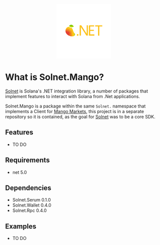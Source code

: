 <p align="center">
    <img src="assets/icon.png" margin="auto" height="175"/>
</p>
<!--p align="center">
    <a href="https://github.com/bmresearch/Solnet.Mango/actions/workflows/dotnet.yml">
        <img src="https://github.com/bmresearch/Solnet.Mango/actions/workflows/dotnet.yml/badge.svg"
            alt="Build Status (master)" ></a>
    <a href="https://coveralls.io/github/bmresearch/Solnet.Mango?branch=master">
        <img src="https://coveralls.io/repos/github/bmresearch/Solnet.Mango/badge.svg?branch=master" 
            alt="Coverage Status" ></a>
</p-->

# What is Solnet.Mango?

[Solnet](https://github.com/bmresearch/Solnet) is Solana's .NET integration library, a number of packages that implement features to interact with
Solana from .Net applications.

Solnet.Mango is a package within the same `Solnet.` namespace that implements a Client for [Mango Markets](https://mango.markets/), this project is in a
separate repository so it is contained, as the goal for [Solnet](https://github.com/bmresearch/Solnet) was to be a core SDK.

## Features

- TO DO

## Requirements
- net 5.0

## Dependencies
- Solnet.Serum 0.1.0
- Solnet.Wallet 0.4.0
- Solnet.Rpc 0.4.0

## Examples

- TO DO

